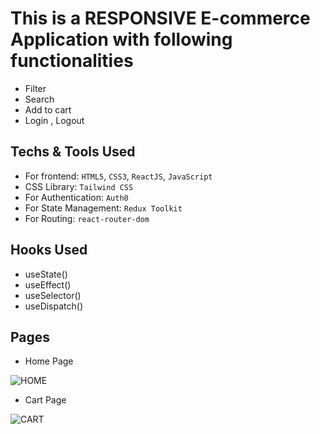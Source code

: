 # This is a RESPONSIVE E-commerce Application with following functionalities
* Filter
* Search
* Add to cart
* Login , Logout
## Techs & Tools Used
* For frontend: `HTML5`, `CSS3`, `ReactJS`, `JavaScript`
* CSS Library: `Tailwind CSS`
* For Authentication: `Auth0`
* For State Management: `Redux Toolkit`
* For Routing: `react-router-dom`
## Hooks Used
* useState()
* useEffect()
* useSelector()
* useDispatch()
## Pages
* Home Page
<img src="https://user-images.githubusercontent.com/114077602/216988860-fa22a0d2-78ee-4d6c-8f40-afc7d79aa95e.png" alt="HOME">

* Cart Page
<img src="https://user-images.githubusercontent.com/114077602/216988984-877db806-d5b3-4ea1-a100-d5d725be6804.png" alt="CART"/>
